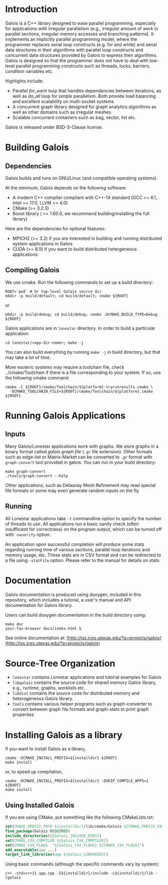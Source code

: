 Introduction
====================

Galois is a C++ library designed to ease parallel programming, especially for
applications with irregular parallelism (e.g., irregular amount of work in parallel
sections, irregular memory accesses and branching patterns). It implements
an implicitly parallel programming model, where the programmer replaces serial loop
constructs (e.g. for and while) and serial data structures in their algorithms with parallel loop
constructs and concurrent data structures provided by Galois to express their algorithms.
Galois is designed so that the programmer does not have to deal with low-level parallel programming constructs such as
threads, locks, barriers, condition variables etc. 

Highlights include:
- Parallel *for_each* loop that handles dependencies between iterations, as well as
  *do_all* loop for simple parallelism. Both provide load balancing and excellent
  scalability on multi-socket systems
- A concurrent graph library designed for graph analytics algorithms as well as
  other domains such as irregular meshes. 
- Scalable concurrent containers such as bag, vector, list etc. 

Galois is released under BSD-3-Clause license. 


Building Galois
===========================

Dependencies
--------------

Galois builds and runs on GNU/Linux (and compatible operating systems). 

At the minimum, Galois depends on the following software:

- A modern C++ compiler compliant with C++-14 standard (GCC >= 6.1, Intel >= 17.0, LLVM >= 4.0)
- CMake (>= 3.2.3)
- Boost library ( >= 1.60.0, we recommend building/installing the full library)


Here are the dependencies for optional features: 

- MPICH2 (>= 3.2) if you are interested in building and running distributed system
  applications in Galois
- CUDA (>= 8.0) if you want to build distributed hetergeneous applications


Compiling Galois
--------------------------
We use cmake. Run the following commands to set up a build directory:

```Shell
ROOT=`pwd` # Or top-level Galois source dir
mkdir -p build/default; cd build/default; cmake ${ROOT}
```

or

```Shell
mkdir -p build/debug; cd build/debug; cmake -DCMAKE_BUILD_TYPE=Debug ${ROOT}
```

Galois applications are in `lonestar` directory.  In order to build a particular application:

```Shell
cd lonestar/<app-dir-name>; make -j
```

You can also build everything by running `make -j` in build directory, but that may
take a lot of time. 

More esoteric systems may require a toolchain file, check ../cmake/Toolchain
if there is a file corresponding to your system. If so, use the following
cmake command:

```Shell
cmake -C ${ROOT}/cmake/Toolchain/${platform}-tryrunresults.cmake \
  -DCMAKE_TOOLCHAIN_FILE=${ROOT}/cmake/Toolchain/${platform}.cmake ${ROOT}
```


Running Galois Applications
=============================

Inputs
-------

Many Galois/Lonestar applications work with graphs. We store graphs in a binary format
called *galois graph file* 
(`.gr` file extension). Other formats such as edge-list or Matrix-Market can be
converted to `.gr` format with `graph-convert` tool provided in galois. 
You can run in your build directory:

```Shell
make graph-convert
./tools/graph-convert --help
```

Other applications, such as Delaunay Mesh Refinement may read special file formats
or some may even generate random inputs on the fly. 

Running
---------

All Lonestar applications take `-t` commandline option to specify the number of
threads to use. All applications run a basic sanity check (often insufficient for
correctness) on the program output, which can be turned off with `-noverify` option. 

An application upon successful completion will produce some stats regarding running
time of various sections, parallel loop iterations and memory usage, etc. These
stats are in CSV format and can be redirected to a file using `-statFile` option.
Please refer to the manual for details on stats. 

Documentation
====================

Galois documentation is produced using doxygen, included in this repository, which includes a tutorial, a user's
manual and API documentation for Galois library. 

Users can build doxygen documentation in the build directory using:

```Shell
make doc
your-fav-browser docs/index.html &
```

See online documentation at:
 [http://iss.ices.utexas.edu/?p=projects/galois](http://iss.ices.utexas.edu/?p=projects/galois)


Source-Tree Organization
========================

- `lonestar` contains Lonestar applications and tutorial examples for Galois
- `libgalois` contains the source code for shared memory Galois library, e.g., runtime, graphs, worklists etc. 
- `libdist` contains the source code for distributed memory and heterogeneous
  Galois library.
- `tools` contains various helper programs such as graph-converter to convert
  between graph file formats and graph-stats to print graph properties


Installing Galois as a library
==============================
If you want to install Galois as a library,

```Shell
cmake -DCMAKE_INSTALL_PREFIX=${installdir} ${ROOT}
make install
```

or, to speed up compilation,

```Shell
cmake -DCMAKE_INSTALL_PREFIX=${installdir} -DSKIP_COMPILE_APPS=1 ${ROOT}
make install
```


Using Installed Galois
-------------------------
If you are using CMake, put something like the following CMakeLists.txt:

```CMake
set(CMAKE_PREFIX_PATH ${installdir}/lib/cmake/Galois ${CMAKE_PREFIX_PATH})
find_package(Galois REQUIRED)
include_directories(${Galois_INCLUDE_DIRS})
set(CMAKE_CXX_COMPILER ${Galois_CXX_COMPILER})
set(CMAKE_CXX_FLAGS  "${Galois_CXX_FLAGS} ${CMAKE_CXX_FLAGS}")
add_executable(app ...)
target_link_libraries(app ${Galois_LIBRARIES})
```

Using basic commands (although the specific commands vary by system):

```Shell
c++ -std=c++11 app.cpp -I${installdir}/include -L${installdir}/lib -lgalois
```
